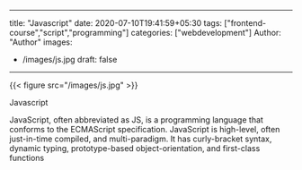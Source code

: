 
---
title: "Javascript"
date: 2020-07-10T19:41:59+05:30
tags: ["frontend-course","script","programming"]
categories: ["webdevelopment"]
Author: "Author"
images:
  - /images/js.jpg
draft: false
---

{{< figure src="/images/js.jpg" >}}

Javascript

JavaScript, often abbreviated as JS, is a programming language that conforms to the ECMAScript specification. JavaScript is high-level, often just-in-time compiled, and multi-paradigm. It has curly-bracket syntax, dynamic typing, prototype-based object-orientation, and first-class functions